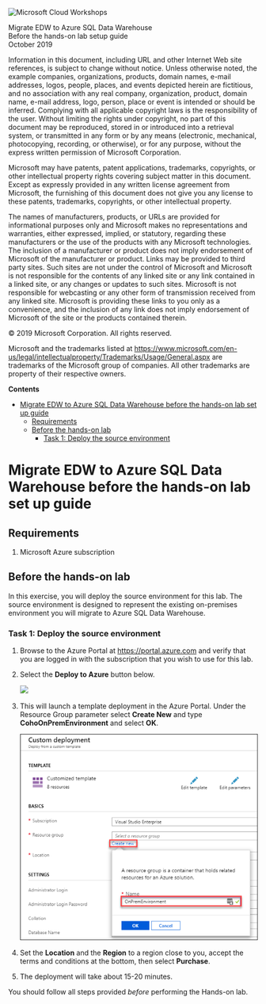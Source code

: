 ![Microsoft Cloud Workshops](https://github.com/Microsoft/MCW-Template-Cloud-Workshop/raw/master/Media/ms-cloud-workshop.png "Microsoft Cloud Workshops")

<div class="MCWHeader1">
Migrate EDW to Azure SQL Data Warehouse
</div>

<div class="MCWHeader2">
Before the hands-on lab setup guide
</div>

<div class="MCWHeader3">
October 2019
</div>


Information in this document, including URL and other Internet Web site references, is subject to change without notice. Unless otherwise noted, the example companies, organizations, products, domain names, e-mail addresses, logos, people, places, and events depicted herein are fictitious, and no association with any real company, organization, product, domain name, e-mail address, logo, person, place or event is intended or should be inferred. Complying with all applicable copyright laws is the responsibility of the user. Without limiting the rights under copyright, no part of this document may be reproduced, stored in or introduced into a retrieval system, or transmitted in any form or by any means (electronic, mechanical, photocopying, recording, or otherwise), or for any purpose, without the express written permission of Microsoft Corporation.

Microsoft may have patents, patent applications, trademarks, copyrights, or other intellectual property rights covering subject matter in this document. Except as expressly provided in any written license agreement from Microsoft, the furnishing of this document does not give you any license to these patents, trademarks, copyrights, or other intellectual property.

The names of manufacturers, products, or URLs are provided for informational purposes only and Microsoft makes no representations and warranties, either expressed, implied, or statutory, regarding these manufacturers or the use of the products with any Microsoft technologies. The inclusion of a manufacturer or product does not imply endorsement of Microsoft of the manufacturer or product. Links may be provided to third party sites. Such sites are not under the control of Microsoft and Microsoft is not responsible for the contents of any linked site or any link contained in a linked site, or any changes or updates to such sites. Microsoft is not responsible for webcasting or any other form of transmission received from any linked site. Microsoft is providing these links to you only as a convenience, and the inclusion of any link does not imply endorsement of Microsoft of the site or the products contained therein.

© 2019 Microsoft Corporation. All rights reserved.

Microsoft and the trademarks listed at <https://www.microsoft.com/en-us/legal/intellectualproperty/Trademarks/Usage/General.aspx> are trademarks of the Microsoft group of companies. All other trademarks are property of their respective owners.

**Contents**

<!-- TOC -->

- [Migrate EDW to Azure SQL Data Warehouse before the hands-on lab set up guide](#migrate-edw-to-azure-sql-data-warehouse-before-the-hands-on-lab-set-up-guide)
  - [Requirements](#requirements)
  - [Before the hands-on lab](#before-the-hands-on-lab)
    - [Task 1: Deploy the source environment](#task-1-deploy-the-source-environment)

<!-- /TOC -->

# Migrate EDW to Azure SQL Data Warehouse before the hands-on lab set up guide

## Requirements

1.  Microsoft Azure subscription

## Before the hands-on lab

In this exercise, you will deploy the source environment for this lab. The source environment is designed to represent the existing on-premises environment you will migrate to Azure SQL Data Warehouse.

### Task 1: Deploy the source environment

1.  Browse to the Azure Portal at <https://portal.azure.com> and verify that you are logged in with the subscription that you wish to use for this lab.

2.  Select the **Deploy to Azure** button below. 

    <a href="https://portal.azure.com/#create/Microsoft.Template/uri/https%3A%2F%2Fraw.githubusercontent.com%2Fvstrien%2FMCW-Migrate-EDW-to-Azure-SQL-Data-Warehouse%2Fmaster%2FHands-on%20lab%2Flabfiles%2Fazure-deploy.json" rel="nofollow">
    <img src="https://camo.githubusercontent.com/9285dd3998997a0835869065bb15e5d500475034/687474703a2f2f617a7572656465706c6f792e6e65742f6465706c6f79627574746f6e2e706e67" data-canonical-src="http://azuredeploy.net/deploybutton.png" style="max-width:100%;">
    </a>

3. This will launch a template deployment in the Azure Portal. Under the Resource Group parameter select **Create New** and type **CohoOnPremEnvironment** and select **OK**.

    ![Screenshot of the Azure Custom deployment blade, next to Resouce Group, the Create new link is highlighted and in the resulting new resource group window OnPremEnvironment is typed into the name field.](images/Hands-onlabstep-by-step-MigrateEDWtoAzureSQLDataWarehouseimages/media/2019-01-22-19-25-46.png "Custom deployment blade")

4. Set the **Location** and the **Region** to a region close to you, accept the terms and conditions at the bottom, then select **Purchase**.

5. The deployment will take about 15-20 minutes.

You should follow all steps provided *before* performing the Hands-on lab.
